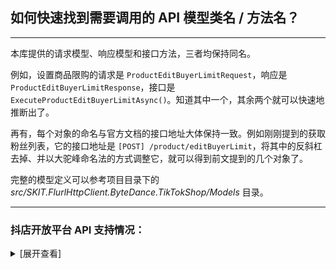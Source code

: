 ﻿## 如何快速找到需要调用的 API 模型类名 / 方法名？

---

本库提供的请求模型、响应模型和接口方法，三者均保持同名。

例如，设置商品限购的请求是 `ProductEditBuyerLimitRequest`，响应是 `ProductEditBuyerLimitResponse`，接口是 `ExecuteProductEditBuyerLimitAsync()`。知道其中一个，其余两个就可以快速地推断出了。

再有，每个对象的命名与官方文档的接口地址大体保持一致。例如刚刚提到的获取粉丝列表，它的接口地址是 `[POST] /product/editBuyerLimit`，将其中的反斜杠去掉、并以大驼峰命名法的方式调整它，就可以得到前文提到的几个对象了。

完整的模型定义可以参考项目目录下的 _src/SKIT.FlurlHttpClient.ByteDance.TikTokShop/Models_ 目录。

---

### 抖店开放平台 API 支持情况：

<details>

<summary>[展开查看]</summary>

|     |   抖店 API    | 备注 |
| :-: | :-----------: | :--: |
|  √  |   店铺 API    |      |
|  √  |   商品 API    |      |
|  √  |   库存 API    |      |
|  √  |   订单 API    |      |
|  √  | 物流发货 API  |      |
|  √  | 售后退款 API  |      |
|  √  |   保险 API    |      |
|  √  |   代发 API    |      |
|  √  |   跨境 API    |      |
|  √  |   卡券 API    |      |
|  √  | BIC 质检 API  |      |
|  √  | BTAS 质检 API |      |
|  √  | 仓库作业 API  |      |
|  √  | 精选联盟 API  |      |
|  √  | 回收寄卖 API  |      |
|  √  | 素材中心 API  |      |

</details>

